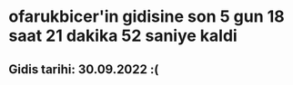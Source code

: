 # ofarukbicer'in gidisine son 5 gun 18 saat 21 dakika 52 saniye kaldi

## Gidis tarihi: 30.09.2022 :(